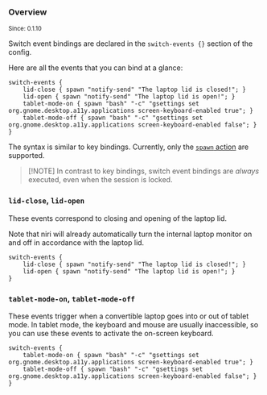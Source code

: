 ### Overview

<sup>Since: 0.1.10</sup>

Switch event bindings are declared in the `switch-events {}` section of the config.

Here are all the events that you can bind at a glance:

```kdl
switch-events {
    lid-close { spawn "notify-send" "The laptop lid is closed!"; }
    lid-open { spawn "notify-send" "The laptop lid is open!"; }
    tablet-mode-on { spawn "bash" "-c" "gsettings set org.gnome.desktop.a11y.applications screen-keyboard-enabled true"; }
    tablet-mode-off { spawn "bash" "-c" "gsettings set org.gnome.desktop.a11y.applications screen-keyboard-enabled false"; }
}
```

The syntax is similar to key bindings.
Currently, only the [`spawn` action](./Configuration:-Key-Bindings#spawn) are supported.

> \[!NOTE]
> In contrast to key bindings, switch event bindings are *always* executed, even when the session is locked.

### `lid-close`, `lid-open`

These events correspond to closing and opening of the laptop lid.

Note that niri will already automatically turn the internal laptop monitor on and off in accordance with the laptop lid.

```kdl
switch-events {
    lid-close { spawn "notify-send" "The laptop lid is closed!"; }
    lid-open { spawn "notify-send" "The laptop lid is open!"; }
}
```

### `tablet-mode-on`, `tablet-mode-off`

These events trigger when a convertible laptop goes into or out of tablet mode.
In tablet mode, the keyboard and mouse are usually inaccessible, so you can use these events to activate the on-screen keyboard.

```kdl
switch-events {
    tablet-mode-on { spawn "bash" "-c" "gsettings set org.gnome.desktop.a11y.applications screen-keyboard-enabled true"; }
    tablet-mode-off { spawn "bash" "-c" "gsettings set org.gnome.desktop.a11y.applications screen-keyboard-enabled false"; }
}
```
